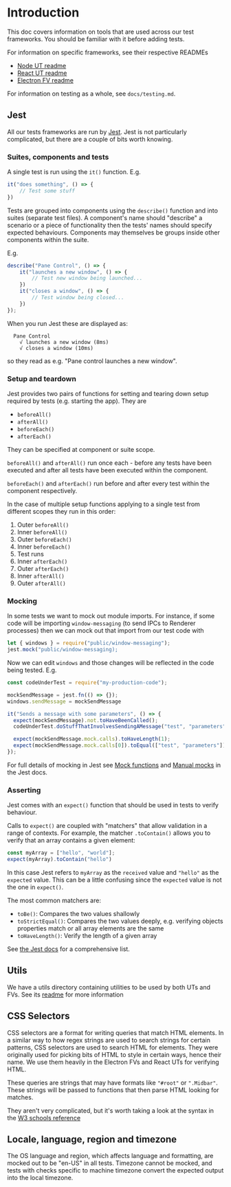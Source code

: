 # Introduction

This doc covers information on tools that are used across our test frameworks. You should be familiar with it before adding tests.

For information on specific frameworks, see their respective READMEs

- [Node UT readme](node/node-ut-readme.md)
- [React UT readme](react/react-ut-readme.md)
- [Electron FV readme](electron-fv/electron-fv-readme.md)

For information on testing as a whole, see `docs/testing.md`.

## Jest

All our tests frameworks are run by [Jest](https://jestjs.io/). Jest is not particularly complicated, but there are a couple of bits worth knowing.

### Suites, components and tests

A single test is run using the `it()` function.
E.g.

```JavaScript
it("does something", () => {
    // Test some stuff
})
```

Tests are grouped into components using the `describe()` function and into suites (separate test files). A component's name should "describe" a scenario or a piece of functionality then the tests' names should specify expected behaviours.  Components may themselves be groups inside other components within the suite.

E.g.

```JavaScript
describe("Pane Control", () => {
    it("launches a new window", () => {
        // Test new window being launched...
    })
    it("closes a window", () => {
        // Test window being closed...
    })
});
```

When you run Jest these are displayed as:

```
  Pane Control
    √ launches a new window (8ms)
    √ closes a window (10ms)
```

so they read as e.g. "Pane control launches a new window".

### Setup and teardown

Jest provides two pairs of functions for setting and tearing down setup required by tests (e.g. starting the app). They are

- `beforeAll()`
- `afterAll()`
- `beforeEach()`
- `afterEach()`

They can be specified at component or suite scope.

`beforeAll()` and `afterAll()` run once each - before any tests have been executed and after all tests have been executed within the component.

`beforeEach()` and `afterEach()` run before and after every test within the component respectively.

In the case of multiple setup functions applying to a single test from different scopes they run in this order:
1. Outer `beforeAll()`
2. Inner `beforeAll()`
3. Outer `beforeEach()`
4. Inner `beforeEach()`
5. Test runs
6. Inner `afterEach()`
7. Outer `afterEach()`
8. Inner `afterAll()`
9. Outer `afterAll()`

### Mocking

In some tests we want to mock out module imports. For instance, if some code will be importing `window-messaging` (to send IPCs to Renderer processes) then we can mock out that import from our test code with

```JavaScript
let { windows } = require("public/window-messaging");
jest.mock("public/window-messaging);
```

Now we can edit `windows` and those changes will be reflected in the code being tested. E.g.

```JavaScript
const codeUnderTest = require("my-production-code");

mockSendMessage = jest.fn(() => {});
windows.sendMessage = mockSendMessage

it("Sends a message with some parameters", () => {
  expect(mockSendMessage).not.toHaveBeenCalled();
  codeUnderTest.doStuffThatInvolvesSendingAMessage("test", "parameters");

  expect(mockSendMessage.mock.calls).toHaveLength(1);
  expect(mockSendMessage.mock.calls[0]).toEqual(["test", "parameters"]);
});
```

For full details of mocking in Jest see [Mock functions](https://jestjs.io/docs/en/mock-functions) and [Manual mocks](https://jestjs.io/docs/en/manual-mocks) in the Jest docs.

### Asserting

Jest comes with an `expect()` function that should be used in tests to verify behaviour.

Calls to `expect()` are coupled with "matchers" that allow validation in a range of contexts. For example, the matcher `.toContain()` allows you to verify that an array contains a given element:

```JavaScript
const myArray = ["hello", "world"];
expect(myArray).toContain("hello")
```

In this case Jest refers to `myArray` as the `received` value and `"hello"` as the `expected` value. This can be a little confusing since the `expected` value is not the one in `expect()`.

The most common matchers are:

- `toBe()`: Compares the two values shallowly
- `toStrictEqual()`: Compares the two values deeply, e.g. verifying objects properties match or all array elements are the same
- `toHaveLength()`: Verify the length of a given array

See [the Jest docs](https://jestjs.io/docs/en/expect) for a comprehensive list.

## Utils

We have a utils directory containing utilities to be used by both UTs and FVs. See its [readme](./utils/test-utils-readme.md) for more information

## CSS Selectors

CSS selectors are a format for writing queries that match HTML elements. In a similar way to how regex strings are used to search strings for certain patterns, CSS selectors are used to search HTML for elements. They were originally used for picking bits of HTML to style in certain ways, hence their name. We use them heavily in the Electron FVs and React UTs for verifying HTML.

These queries are strings that may have formats like `"#root"` or `".Midbar"`. These strings will be passed to functions that then parse HTML looking for matches.

They aren't very complicated, but it's worth taking a look at the syntax in the [W3 schools reference](https://www.w3schools.com/cssref/css_selectors.asp)

## Locale, language, region and timezone

The OS language and region, which affects language and formatting, are mocked out to be "en-US" in all tests. Timezone cannot be mocked, and tests with checks specific to machine timezone convert the expected output into the local timezone.